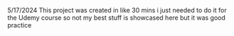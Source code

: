 5/17/2024
This project was created in like 30 mins
i just needed to do it for the Udemy course
so not my best stuff is showcased here
but it was good practice
